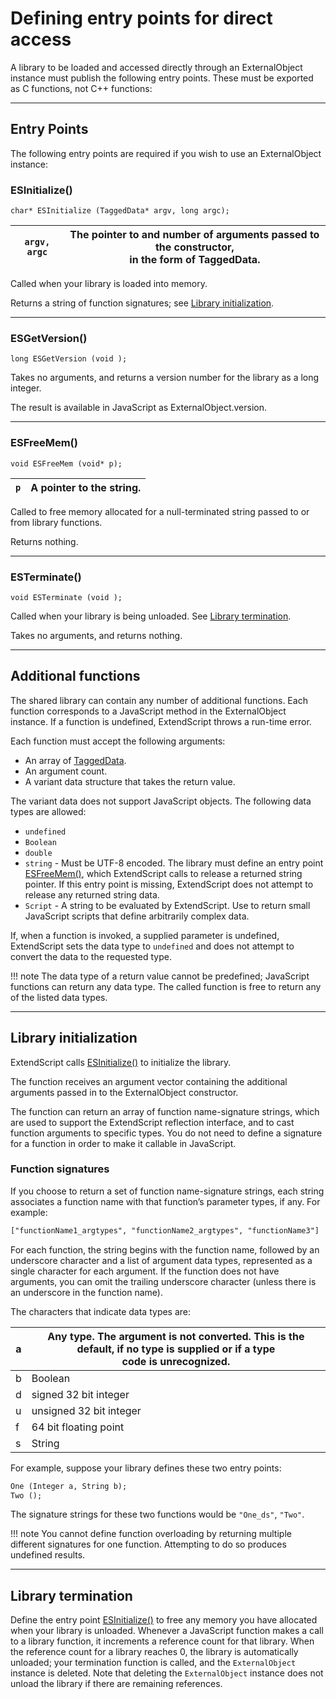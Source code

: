 # Defining entry points for direct access

A library to be loaded and accessed directly through an ExternalObject instance must publish the
following entry points. These must be exported as C functions, not C++ functions:

---

## Entry Points

The following entry points are required if you wish to use an ExternalObject instance:

### ESInitialize()

`char* ESInitialize (TaggedData* argv, long argc);`

| `argv, argc`   | The pointer to and number of arguments passed to the constructor,<br/>in the form of TaggedData.   |
|----------------|----------------------------------------------------------------------------------------------------|

Called when your library is loaded into memory.

Returns a string of function signatures; see [Library initialization](#library-initialization).

---

### ESGetVersion()

`long ESGetVersion (void );`

Takes no arguments, and returns a version number for the library as a long integer.

The result is available in JavaScript as ExternalObject.version.

---

### ESFreeMem()

`void ESFreeMem (void* p);`

| `p`   | A pointer to the string.   |
|-------|----------------------------|

Called to free memory allocated for a null-terminated string passed to or from library functions.

Returns nothing.

---

### ESTerminate()

`void ESTerminate (void );`

Called when your library is being unloaded. See [Library termination](#library-termination).

Takes no arguments, and returns nothing.

---

## Additional functions

The shared library can contain any number of additional functions. Each function corresponds to a
JavaScript method in the ExternalObject instance. If a function is undefined, ExtendScript throws a
run-time error.

Each function must accept the following arguments:

- An array of [TaggedData](defining-entry-points-for-indirect-access.md#taggeddata).
- An argument count.
- A variant data structure that takes the return value.

The variant data does not support JavaScript objects. The following data types are allowed:

- `undefined`
- `Boolean`
- `double`
- `string` - Must be UTF-8 encoded.
  The library must define an entry point [ESFreeMem()](#externalobject-functions-esfreemem), which ExtendScript calls to release a returned
  string pointer. If this entry point is missing, ExtendScript does not attempt to release any returned
  string data.
- `Script` - A string to be evaluated by ExtendScript. Use to return small JavaScript scripts that define
  arbitrarily complex data.

If, when a function is invoked, a supplied parameter is undefined, ExtendScript sets the data type to
`undefined` and does not attempt to convert the data to the requested type.

!!! note
    The data type of a return value cannot be predefined; JavaScript functions can return any data type.
The called function is free to return any of the listed data types.

---

## Library initialization

ExtendScript calls [ESInitialize()](#externalobject-functions-esinitialize) to initialize the library.

The function receives an argument vector containing the additional arguments passed in to the
ExternalObject constructor.

The function can return an array of function name-signature strings, which are used to support the
ExtendScript reflection interface, and to cast function arguments to specific types. You do not need to
define a signature for a function in order to make it callable in JavaScript.

### Function signatures

If you choose to return a set of function name-signature strings, each string associates a function name
with that function’s parameter types, if any. For example:

```default
["functionName1_argtypes", "functionName2_argtypes", "functionName3"]
```

For each function, the string begins with the function name, followed by an underscore character and a list
of argument data types, represented as a single character for each argument. If the function does not have
arguments, you can omit the trailing underscore character (unless there is an underscore in the function
name).

The characters that indicate data types are:

| a   | Any type. The argument is not converted. This is the default, if no type is supplied or if a type<br/>code is unrecognized.   |
|-----|-------------------------------------------------------------------------------------------------------------------------------|
| b   | Boolean                                                                                                                       |
| d   | signed 32 bit integer                                                                                                         |
| u   | unsigned 32 bit integer                                                                                                       |
| f   | 64 bit floating point                                                                                                         |
| s   | String                                                                                                                        |

For example, suppose your library defines these two entry points:

```default
One (Integer a, String b);
Two ();
```

The signature strings for these two functions would be `"One_ds"`, `"Two"`.

!!! note
    You cannot define function overloading by returning multiple different signatures for one function.
Attempting to do so produces undefined results.

---

## Library termination

Define the entry point [ESInitialize()](#externalobject-functions-esinitialize) to free any memory you have allocated when your library is
unloaded.
Whenever a JavaScript function makes a call to a library function, it increments a reference count for that
library. When the reference count for a library reaches 0, the library is automatically unloaded; your
termination function is called, and the `ExternalObject` instance is deleted. Note that deleting the
`ExternalObject` instance does not unload the library if there are remaining references.
